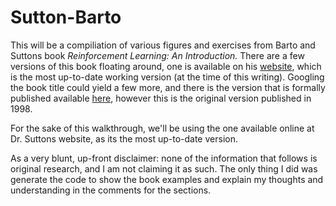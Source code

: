 # Sutton-Barto

This will be a compiliation of various figures and exercises from Barto and Suttons book *Reinforcement Learning: An Introduction.* There are a few versions of this book floating around, one is available on his [website](http://incompleteideas.net/sutton/index.html), which is the most up-to-date working version (at the time of this writing). Googling the book title could yield a few more, and there is the version that is formally published available [here](https://www.amazon.com/Reinforcement-Learning-Introduction-Adaptive-Computation/dp/0262193981), however this is the original version published in 1998.

For the sake of this walkthrough, we'll be using the one available online at Dr. Suttons website, as its the most up-to-date version.

As a very blunt, up-front disclaimer: none of the information that follows is original research, and I am not claiming it as such. The only thing I did was generate the code to show the book examples and explain my thoughts and understanding in the comments for the sections. 
